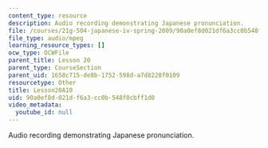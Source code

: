 ```yaml
---
content_type: resource
description: Audio recording demonstrating Japanese pronunciation.
file: /courses/21g-504-japanese-iv-spring-2009/90a0ef8d021df6a3cc0b548f0cbff1d0_Lesson20A10.mp3
file_type: audio/mpeg
learning_resource_types: []
ocw_type: OCWFile
parent_title: Lesson 20
parent_type: CourseSection
parent_uid: 1658c715-de8b-1752-598d-a7d8228f0109
resourcetype: Other
title: Lesson20A10
uid: 90a0ef8d-021d-f6a3-cc0b-548f0cbff1d0
video_metadata:
  youtube_id: null
---
```

Audio recording demonstrating Japanese pronunciation.

